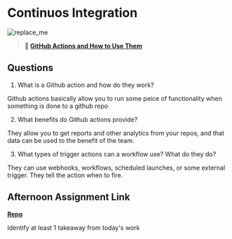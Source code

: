 # Continuos Integration

![replace_me](https://codeworks.blob.core.windows.net/public/assets/img/illustrations/placeholder.svg)

> **📖 [GitHub Actions and How to Use Them](https://codeworksacademy.com/fs-student-guide/resources/wk8-9/05-Github-Actions)**

## Questions

1. What is a Github action and how do they work?

Github actions basically allow you to run some peice of functionality when something is done to a github repo

2. What benefits do Github actions provide?

They allow you to get reports and other analytics from your repos, and that data can be used to the benefit of the team.

3. What types of trigger actions can a workflow use? What do they do?

They can use webhooks, workflows, scheduled launches, or some external trigger. They tell the action when to fire.

## Afternoon Assignment Link

**[Repo](https://github.com/JakeCarp/<ASSIGNMENT_REPO>)**

Identify at least 1 takeaway from today's work
